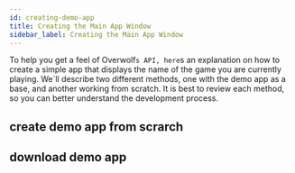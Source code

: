 ```yaml
---
id: creating-demo-app
title: Creating the Main App Window
sidebar_label: Creating the Main App Window
---
```



To help you get a feel of Overwolf`s API, here`s an explanation on how to create a simple app that displays the name of the game you are currently playing. 
We`ll describe two different methods, one with the demo app as a base, and another working from scratch. 
It is best to review each method, so you can better understand the development process.

## create demo app from scrarch
## download demo app